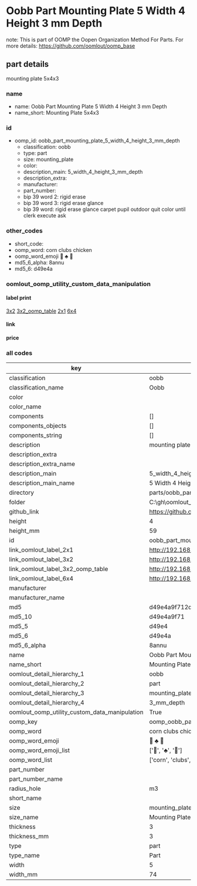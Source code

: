 # Oobb Part Mounting Plate 5 Width 4 Height 3 mm Depth  

note: This is part of OOMP the Oopen Organization Method For Parts. For more details: https://github.com/oomlout/oomp_base

##  part details
  



mounting plate 5x4x3



### name
* name: Oobb Part Mounting Plate 5 Width 4 Height 3 mm Depth
* name_short: Mounting Plate 5x4x3 
### id
* oomp_id: oobb_part_mounting_plate_5_width_4_height_3_mm_depth
  * classification: oobb
  * type: part
  * size: mounting_plate
  * color: 
  * description_main: 5_width_4_height_3_mm_depth
  * description_extra: 
  * manufacturer: 
  * part_number: 
  * bip 39 word 2: rigid erase
  * bip 39 word 3: rigid erase glance
  * bip 39 word: rigid erase glance carpet pupil outdoor quit color until clerk execute ask

### other_codes
* short_code: 
* oomp_word: corn clubs chicken
* oomp_word_emoji :corn: :clubs: :chicken:
* md5_6_alpha: 8annu
* md5_6: d49e4a






### oomlout_oomp_utility_custom_data_manipulation
#### label print
[3x2](http://192.168.1.245:1112/?label=oomp%208annu)
[3x2_oomp_table](http://192.168.1.108:1112/?label=oomp%208annu)
[2x1](http://192.168.1.242:1112/?label=oomp%208annu)
[6x4](http://192.168.1.55:1112/?label=oomp%208annu)    

#### link

                              

#### price







### all codes 
| key | value |  
| --- | --- |  
| classification | oobb |  
| classification_name | Oobb |  
| color |  |  
| color_name |  |  
| components | [] |  
| components_objects | [] |  
| components_string | [] |  
| description | mounting plate 5x4x3 |  
| description_extra |  |  
| description_extra_name |  |  
| description_main | 5_width_4_height_3_mm_depth |  
| description_main_name | 5 Width 4 Height 3 mm Depth |  
| directory | parts/oobb_part_mounting_plate_5_width_4_height_3_mm_depth |  
| folder | C:\gh\oomlout_oobb_version_4_generated_parts\things\oobb_part_mounting_plate_5_width_4_height_3_mm_depth |  
| github_link | https://github.com/oomlout/oomlout_oomp_part_src/tree/main/parts/oobb_part_mounting_plate_5_width_4_height_3_mm_depth |  
| height | 4 |  
| height_mm | 59 |  
| id | oobb_part_mounting_plate_5_width_4_height_3_mm_depth |  
| link_oomlout_label_2x1 | http://192.168.1.242:1112/?label=oomp%208annu |  
| link_oomlout_label_3x2 | http://192.168.1.245:1112/?label=oomp%208annu |  
| link_oomlout_label_3x2_oomp_table | http://192.168.1.108:1112/?label=oomp%208annu |  
| link_oomlout_label_6x4 | http://192.168.1.55:1112/?label=oomp%208annu |  
| manufacturer |  |  
| manufacturer_name |  |  
| md5 | d49e4a9f712db5fa74d6f22cc5531dcf |  
| md5_10 | d49e4a9f71 |  
| md5_5 | d49e4 |  
| md5_6 | d49e4a |  
| md5_6_alpha | 8annu |  
| name | Oobb Part Mounting Plate 5 Width 4 Height 3 mm Depth |  
| name_short | Mounting Plate 5x4x3  |  
| oomlout_detail_hierarchy_1 | oobb |  
| oomlout_detail_hierarchy_2 | part |  
| oomlout_detail_hierarchy_3 | mounting_plate |  
| oomlout_detail_hierarchy_4 | 3_mm_depth |  
| oomlout_oomp_utility_custom_data_manipulation | True |  
| oomp_key | oomp_oobb_part_mounting_plate_5_width_4_height_3_mm_depth |  
| oomp_word | corn clubs chicken |  
| oomp_word_emoji | :corn: :clubs: :chicken: |  
| oomp_word_emoji_list | [':corn:', ':clubs:', ':chicken:'] |  
| oomp_word_list | ['corn', 'clubs', 'chicken'] |  
| part_number |  |  
| part_number_name |  |  
| radius_hole | m3 |  
| short_name |  |  
| size | mounting_plate |  
| size_name | Mounting Plate |  
| thickness | 3 |  
| thickness_mm | 3 |  
| type | part |  
| type_name | Part |  
| width | 5 |  
| width_mm | 74 |  
